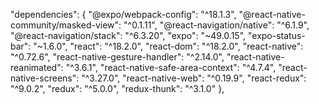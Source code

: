 "dependencies": {
    "@expo/webpack-config": "^18.1.3",
    "@react-native-community/masked-view": "^0.1.11",
    "@react-navigation/native": "^6.1.9",
    "@react-navigation/stack": "^6.3.20",
    "expo": "~49.0.15",
    "expo-status-bar": "~1.6.0",
    "react": "^18.2.0",
    "react-dom": "^18.2.0",
    "react-native": "^0.72.6",
    "react-native-gesture-handler": "^2.14.0",
    "react-native-reanimated": "^3.6.1",
    "react-native-safe-area-context": "^4.7.4",
    "react-native-screens": "^3.27.0",
    "react-native-web": "^0.19.9",
    "react-redux": "^9.0.2",
    "redux": "^5.0.0",
    "redux-thunk": "^3.1.0"
  },
